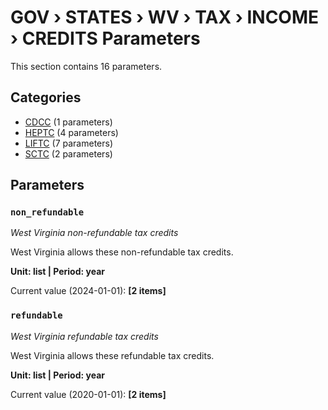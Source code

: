 # GOV › STATES › WV › TAX › INCOME › CREDITS Parameters

This section contains 16 parameters.

## Categories

- [CDCC](cdcc/index.md) (1 parameters)
- [HEPTC](heptc/index.md) (4 parameters)
- [LIFTC](liftc/index.md) (7 parameters)
- [SCTC](sctc/index.md) (2 parameters)

## Parameters

### `non_refundable`
*West Virginia non-refundable tax credits*

West Virginia allows these non-refundable tax credits.

**Unit: list | Period: year**

Current value (2024-01-01): **[2 items]**


### `refundable`
*West Virginia refundable tax credits*

West Virginia allows these refundable tax credits.

**Unit: list | Period: year**

Current value (2020-01-01): **[2 items]**

